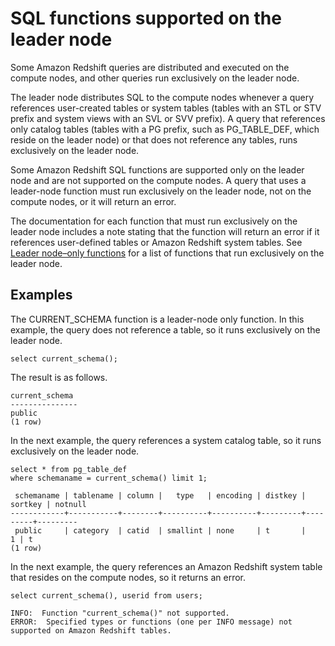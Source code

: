 # SQL functions supported on the leader node<a name="c_sql-functions-leader-node"></a>

Some Amazon Redshift queries are distributed and executed on the compute nodes, and other queries run exclusively on the leader node\.

The leader node distributes SQL to the compute nodes whenever a query references user\-created tables or system tables \(tables with an STL or STV prefix and system views with an SVL or SVV prefix\)\. A query that references only catalog tables \(tables with a PG prefix, such as PG\_TABLE\_DEF, which reside on the leader node\) or that does not reference any tables, runs exclusively on the leader node\.

Some Amazon Redshift SQL functions are supported only on the leader node and are not supported on the compute nodes\. A query that uses a leader\-node function must run exclusively on the leader node, not on the compute nodes, or it will return an error\.

The documentation for each function that must run exclusively on the leader node includes a note stating that the function will return an error if it references user\-defined tables or Amazon Redshift system tables\. See [Leader node–only functions](c_SQL_functions_leader_node_only.md) for a list of functions that run exclusively on the leader node\.

## Examples<a name="c_sql-functions-leader-node-examples"></a>

The CURRENT\_SCHEMA function is a leader\-node only function\. In this example, the query does not reference a table, so it runs exclusively on the leader node\.

```
select current_schema();
```

The result is as follows\.

```
current_schema
---------------
public
(1 row)
```

In the next example, the query references a system catalog table, so it runs exclusively on the leader node\.

```
select * from pg_table_def
where schemaname = current_schema() limit 1;

 schemaname | tablename | column |   type   | encoding | distkey | sortkey | notnull
------------+-----------+--------+----------+----------+---------+---------+---------
 public     | category  | catid  | smallint | none     | t       |       1 | t
(1 row)
```

In the next example, the query references an Amazon Redshift system table that resides on the compute nodes, so it returns an error\.

```
select current_schema(), userid from users;

INFO:  Function "current_schema()" not supported.
ERROR:  Specified types or functions (one per INFO message) not supported on Amazon Redshift tables.
```